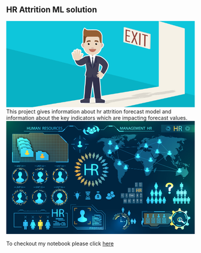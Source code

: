 ## HR Attrition ML solution

![enter image description here](https://github.com/Paddiboi/test_2/blob/main/Attrtion.png?raw=true)
This project gives information about hr attrition forecast model and information about the key indicators which are impacting forecast values.
![enter image description here](https://github.com/Paddiboi/test_2/blob/main/hr-analytics-10.jpg?raw=true)

To checkout my notebook please click [here](https://github.com/Paddiboi/test_2/blob/main/HR_Analytics.ipynb)


